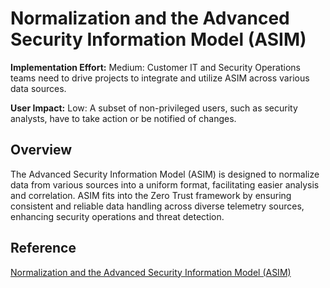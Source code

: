 # Normalization and the Advanced Security Information Model (ASIM)

**Implementation Effort:** Medium: Customer IT and Security Operations teams need to drive projects to integrate and utilize ASIM across various data sources.

**User Impact:** Low: A subset of non-privileged users, such as security analysts, have to take action or be notified of changes.

## Overview
The Advanced Security Information Model (ASIM) is designed to normalize data from various sources into a uniform format, facilitating easier analysis and correlation. ASIM fits into the Zero Trust framework by ensuring consistent and reliable data handling across diverse telemetry sources, enhancing security operations and threat detection.

## Reference
[Normalization and the Advanced Security Information Model (ASIM)](https://learn.microsoft.com/en-us/azure/sentinel/normalization)

